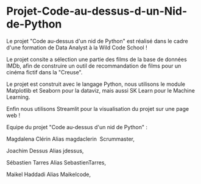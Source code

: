# Projet-Code-au-dessus-d-un-Nid-de-Python

Le projet "Code au-dessus d'un nid de Python" est réalisé dans le cadre d'une formation de Data Analyst à la Wild Code School !

Le projet consite a sélection une partie des films de la base de données IMDb, afin de construire un outil de recommandation de films pour un cinéma fictif dans la "Creuse".

Le projet est construit avec le langage Python, nous utilisons le module Matplotlib et Seaborn pour la dataviz, mais aussi SK Learn pour le Machine Learning.

Enfin nous utilisons Streamlit pour la visualisation du projet sur une page web !

Equipe du projet "Code au-dessus d'un nid de Python" :

Magdalena Clérin Alias magdaclerin  Scrummaster,

Joachim Dessus Alias jdessus,

Sébastien Tarres Alias SebastienTarres,

Maikel Haddadi Alias Maikelcode,
